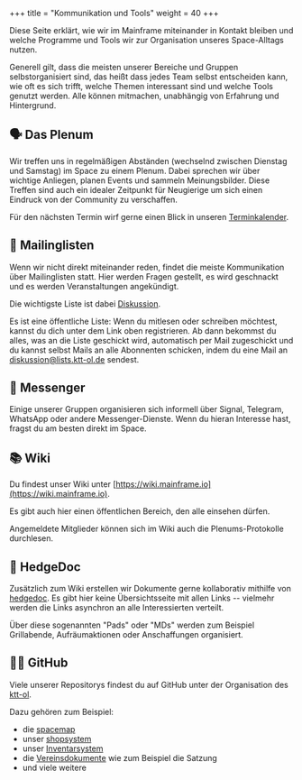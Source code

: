 +++
title = "Kommunikation und Tools"
weight = 40
+++

Diese Seite erklärt, wie wir im Mainframe miteinander in Kontakt bleiben und
welche Programme und Tools wir zur Organisation unseres Space-Alltags nutzen.

Generell gilt, dass die meisten unserer Bereiche und Gruppen selbstorganisiert
sind, das heißt dass jedes Team selbst entscheiden kann, wie oft es sich trifft,
welche Themen interessant sind und welche Tools genutzt werden. Alle können
mitmachen, unabhängig von Erfahrung und Hintergrund.

## 🗣️ Das Plenum

Wir treffen uns in regelmäßigen Abständen (wechselnd zwischen Dienstag und Samstag) im Space
zu einem Plenum. Dabei sprechen wir über wichtige Anliegen, planen Events und
sammeln Meinungsbilder. Diese Treffen sind auch ein idealer Zeitpunkt für
Neugierige um sich einen Eindruck von der Community zu verschaffen.

Für den nächsten Termin wirf gerne einen Blick in unseren [Terminkalender](@/calendar.md).

## 📨 Mailinglisten

Wenn wir nicht direkt miteinander reden, findet die meiste Kommunikation über
Mailinglisten statt. Hier werden Fragen gestellt, es wird geschnackt und es
werden Veranstaltungen angekündigt.

Die wichtigste Liste ist dabei
[Diskussion](https://mailman.ktt-ol.de/postorius/lists/diskussion.lists.ktt-ol.de/).

Es ist eine öffentliche Liste: Wenn du mitlesen oder schreiben möchtest, kannst
du dich unter dem Link oben registrieren. Ab dann bekommst du alles, was an die
Liste geschickt wird, automatisch per Mail zugeschickt und du kannst selbst
Mails an alle Abonnenten schicken, indem du eine Mail an
[diskussion@lists.ktt-ol.de](mailto:diskussion@lists.ktt-ol.de) sendest.

## 💬 Messenger

Einige unserer Gruppen organisieren sich informell über Signal, Telegram,
WhatsApp oder andere Messenger-Dienste. Wenn du hieran Interesse hast, fragst du
am besten direkt im Space.

## 📚 Wiki

Du findest unser Wiki unter [https://wiki.mainframe.io](https://wiki.mainframe.io).

Es gibt auch hier einen öffentlichen Bereich, den alle einsehen dürfen.

Angemeldete Mitglieder können sich im Wiki auch die Plenums-Protokolle durchlesen.

## 📝 HedgeDoc

Zusätzlich zum Wiki erstellen wir Dokumente gerne kollaborativ mithilfe von
[hedgedoc](https://md.mainframe.io). Es gibt hier keine Übersichtsseite mit allen Links
-- vielmehr werden die Links asynchron an alle Interessierten verteilt.

Über diese sogenannten "Pads" oder "MDs" werden zum Beispiel Grillabende, Aufräumaktionen oder
Anschaffungen organisiert.

## 🧑‍💻 GitHub

Viele unserer Repositorys findest du auf GitHub unter der Organisation des
[ktt-ol](https://github.com/ktt-ol).

Dazu gehören zum Beispiel:

* die [spacemap](https://github.com/ktt-ol/spacemap)
* unser [shopsystem](https://github.com/ktt-ol/ktt-shopsystem)
* unser [Inventarsystem](https://github.com/ktt-ol/ktt-inventory-system)
* die [Vereinsdokumente](https://github.com/ktt-ol/articles-of-association) wie zum Beispiel die Satzung
* und viele weitere
